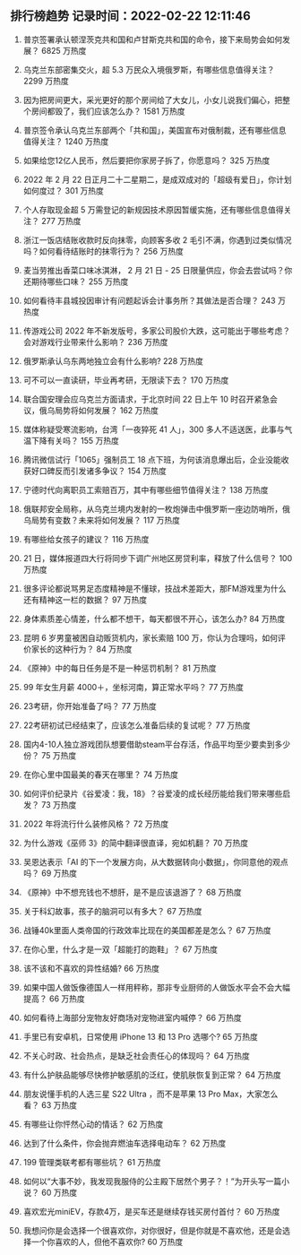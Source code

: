 
## 排行榜趋势 记录时间：2022-02-22 12:11:46
  
  1. 普京签署承认顿涅茨克共和国和卢甘斯克共和国的命令，接下来局势会如何发展？ 6825 万热度
    
  2. 乌克兰东部密集交火，超 5.3 万民众入境俄罗斯，有哪些信息值得关注？ 2299 万热度
    
  3. 因为把房间更大，采光更好的那个房间给了大女儿，小女儿说我们偏心，把整个房间都毁了，我们应该怎么办？ 1581 万热度
    
  4. 普京签令承认乌克兰东部两个「共和国」，美国宣布对俄制裁，还有哪些信息值得关注？ 1240 万热度
    
  5. 如果给您12亿人民币，然后要把你家房子拆了，你愿意吗？ 325 万热度
    
  6. 2022 年 2 月 22 日正月二十二星期二，是成双成对的「超级有爱日」，你计划如何度过？ 301 万热度
    
  7. 个人存取现金超 5 万需登记的新规因技术原因暂缓实施，还有哪些信息值得关注？ 277 万热度
    
  8. 浙江一饭店结账收款时反向抹零，向顾客多收 2 毛引不满，你遇到过类似情况吗？如何看待结账时的抹零行为？ 256 万热度
    
  9. 麦当劳推出香菜口味冰淇淋， 2 月 21 日 - 25 日限量供应，你会去尝试吗？你还期待哪些口味？ 255 万热度
    
  10. 如何看待丰县城投因审计有问题起诉会计事务所？其做法是否合理？ 243 万热度
    
  11. 传游戏公司 2022 年不新发版号，多家公司股价大跌，这可能出于哪些考虑？会对游戏行业带来什么影响？ 236 万热度
    
  12. 俄罗斯承认乌东两地独立会有什么影响? 228 万热度
    
  13. 可不可以一直读研，毕业再考研，无限读下去？ 170 万热度
    
  14. 联合国安理会应乌克兰方面请求，于北京时间 22 日上午 10 时召开紧急会议，俄乌局势将如何发展？ 162 万热度
    
  15. 媒体称疑受寒流影响，台湾「一夜猝死 41 人」，300 多人不适送医，此事与气温下降有关吗？ 155 万热度
    
  16. 腾讯微信试行「1065」强制员工 18 点下班，为何该消息爆出后，企业没能收获好口碑反而引发诸多争议？ 154 万热度
    
  17. 宁德时代向离职员工索赔百万，其中有哪些细节值得关注？ 138 万热度
    
  18. 俄联邦安全局称，从乌克兰境内发射的一枚炮弹击中俄罗斯一座边防哨所，俄乌局势有变数？未来将如何发展？ 117 万热度
    
  19. 有哪些给女孩子的建议？ 116 万热度
    
  20. 21 日，媒体报道四大行将同步下调广州地区房贷利率，释放了什么信号？ 100 万热度
    
  21. 很多评论都说骂男足态度精神是不懂球，技战术差距大，那FM游戏里为什么还有精神这一栏的数据？ 97 万热度
    
  22. 身体素质差心情差，什么都不想干，每天都很不开心，该怎么办? 84 万热度
    
  23. 昆明 6 岁男童被困自动贩货机内，家长索赔 100 万，你认为合理吗，如何评价家长的这种行为？ 84 万热度
    
  24. 《原神》中的每日任务是不是一种惩罚机制？ 81 万热度
    
  25. 99 年女生月薪 4000＋，坐标河南，算正常水平吗？ 77 万热度
    
  26. 23考研，你开始准备了吗？ 77 万热度
    
  27. 22考研初试已经结束了，应该怎么准备后续的复试呢？ 77 万热度
    
  28. 国内4-10人独立游戏团队想要借助steam平台存活，作品平均至少要卖到多少份？ 75 万热度
    
  29. 在你心里中国最美的春天在哪里？ 74 万热度
    
  30. 如何评价纪录片《谷爱凌：我，18》？谷爱凌的成长经历能给我们带来哪些启发？ 73 万热度
    
  31. 2022 年将流行什么装修风格？ 72 万热度
    
  32. 为什么游戏《巫师 3》的简中翻译很直译，宛如机翻？ 70 万热度
    
  33. 吴恩达表示「AI 的下一个发展方向，从大数据转向小数据」，你同意他的观点吗？ 69 万热度
    
  34. 《原神》中不想充钱也不想肝，是不是应该退游了？ 68 万热度
    
  35. 关于科幻故事，孩子的脑洞可以有多大？ 67 万热度
    
  36. 战锤40k里面人类帝国的行政效率比现在的美国都差是怎么？ 67 万热度
    
  37. 在你心里，什么才是一双「超能打的跑鞋」？ 67 万热度
    
  38. 该不该和不喜欢的异性结婚? 66 万热度
    
  39. 如果中国人做饭像德国人一样用秤称，那非专业厨师的人做饭水平会不会大幅提高？ 66 万热度
    
  40. 如何看待上海部分宠物友好商场对宠物进室内喊停？ 66 万热度
    
  41. 手里已有安卓机，日常使用 iPhone 13 和 13 Pro 选哪个? 65 万热度
    
  42. 不关心时政、社会热点，是缺乏社会责任心的体现吗？ 64 万热度
    
  43. 有什么护肤品能够尽快修护敏感肌的泛红，使肌肤恢复到正常？ 64 万热度
    
  44. 朋友说懂手机的人选三星 S22 Ultra ，而不是苹果 13 Pro Max，大家怎么看？ 63 万热度
    
  45. 有哪些让你怦然心动的情话？ 62 万热度
    
  46. 达到了什么条件，你会抛弃燃油车选择电动车？ 62 万热度
    
  47. 199 管理类联考都有哪些坑？ 61 万热度
    
  48. 如何以“大事不妙，我发现我服侍的公主殿下居然个男子？！”为开头写一篇小说？ 60 万热度
    
  49. 喜欢宏光miniEV，存款4万，是买车还是继续存钱买房付首付？ 60 万热度
    
  50. 我想问你是会选择一个很喜欢你，对你很好，但是你就是不喜欢他，还是会选择一个你喜欢的人，但他不喜欢你? 60 万热度
    